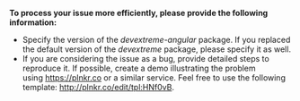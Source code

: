 **To process your issue more efficiently, please provide the following information:**

- Specify the version of the *devextreme-angular* package. If you replaced the default version of the *devextreme* package, please specify it as well.
- If you are considering the issue as a bug, provide detailed steps to reproduce it. If possible, create a demo illustrating the problem using https://plnkr.co or a similar service. Feel free to use the following template: http://plnkr.co/edit/tpl:HNf0vB.

